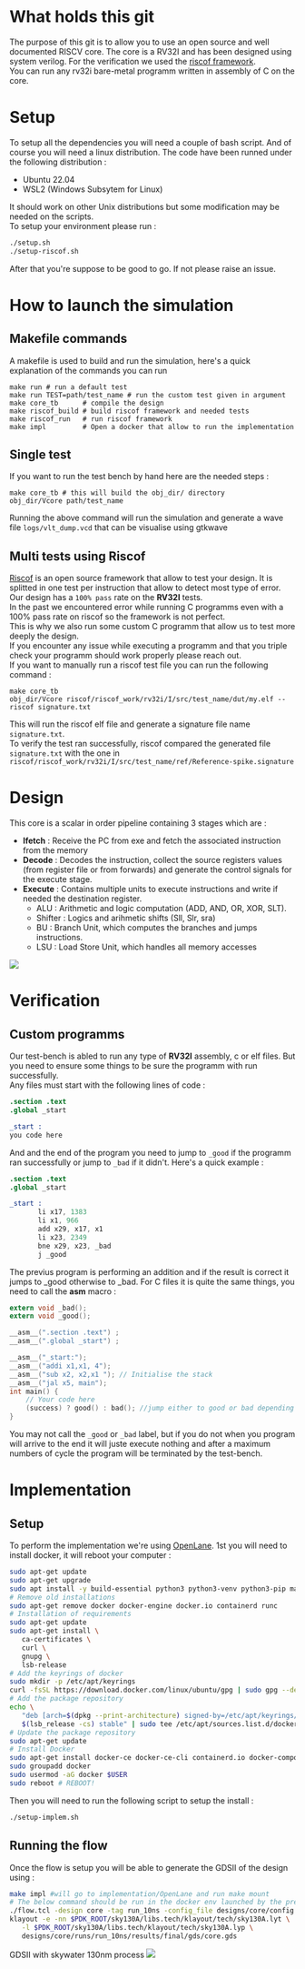 # What holds this git

The purpose of this git is to allow you to use an open source and well documented RISCV core.
The core is a RV32I and has been designed using system verilog. For the verification we used the [riscof framework](https://github.com/riscv-software-src/riscof).\
You can run any rv32i bare-metal programm written in assembly of C on the core.

# Setup

To setup all the dependencies you will need a couple of bash script. And of course you will need a linux distribution. The code have been runned under the following distribution :
* Ubuntu 22.04
* WSL2 (Windows Subsytem for Linux)

It should work on other Unix distributions but some modification may be needed on the scripts.\
To setup your environment please run :
```bash
./setup.sh
./setup-riscof.sh
```

After that you're suppose to be good to go. If not please raise an issue.

# How to launch the simulation
## Makefile commands
A makefile is used to build and run the simulation, here's a quick explanation of the commands you can run
```make
make run # run a default test
make run TEST=path/test_name # run the custom test given in argument
make core_tb      # compile the design
make riscof_build # build riscof framework and needed tests
make riscof_run   # run riscof framework
make impl         # Open a docker that allow to run the implementation
```
## Single test
If you want to run the test bench by hand here are the needed steps :
```make
make core_tb # this will build the obj_dir/ directory
obj_dir/Vcore path/test_name
```

Running the above command will run the simulation and generate a wave file ``logs/vlt_dump.vcd`` that can be visualise using gtkwave

## Multi tests using Riscof

[Riscof](https://github.com/riscv-software-src/riscof) is an open source framework that allow to test your design. It is splitted in one test per instruction that allow to detect most type of error.\
Our design has a ``100% pass`` rate on the **RV32I** tests.\
In the past we encountered error while running C programms even with a 100% pass rate on riscof so the framework is not perfect.\
This is why we also run some custom C programm that allow us to test more deeply the design.\
If you encounter any issue while executing a programm and that you triple check your programm should work properly please reach out.\
If you want to manually run a riscof test file you can run the following command :
```make
make core_tb
obj_dir/Vcore riscof/riscof_work/rv32i/I/src/test_name/dut/my.elf --riscof signature.txt
```
This will run the riscof elf file and generate a signature file name ``signature.txt``.\
 To verify the test ran successfully, riscof compared the generated file ``signature.txt`` with the one in ``riscof/riscof_work/rv32i/I/src/test_name/ref/Reference-spike.signature ``

# Design
This core is a scalar in order pipeline containing 3 stages which are :

- **Ifetch** : Receive the PC from exe and fetch the associated instruction from the memory
- **Decode** : Decodes the instruction, collect the source registers values (from register file or from forwards) and generate the control signals for the execute stage.
- **Execute** : Contains multiple units to execute instructions and write if needed the destination register.
    * ALU : Arithmetic and logic computation (ADD, AND, OR, XOR, SLT).
    * Shifter : Logics and arihmetic shifts (Sll, Slr, sra)
    * BU : Branch Unit, which computes the branches and jumps instructions.
    * LSU : Load Store Unit, which handles all memory accesses

![](doc/img/pipeline.png)

# Verification

## Custom programms

Our test-bench is abled to run any type of **RV32I** assembly, c or elf files. But you need to ensure some things to be sure the programm with run successfully.\
Any files must start with the following lines of code :
```s
.section .text
.global _start

_start :
you code here
```
And and the end of the program you need to jump to ``_good`` if the programm ran successfully or jump to ``_bad`` if it didn't. Here's a quick example :
```s
.section .text
.global _start

_start :
       li x17, 1383
       li x1, 966
       add x29, x17, x1
       li x23, 2349
       bne x29, x23, _bad
       j _good
```
The previus program is performing an addition and if the result is correct it jumps to _good otherwise to _bad.
For C files it is quite the same things, you need to call the __asm__ macro :
```c
extern void _bad();
extern void _good();

__asm__(".section .text") ;
__asm__(".global _start") ;

__asm__("_start:");
__asm__("addi x1,x1, 4");
__asm__("sub x2, x2,x1 "); // Initialise the stack
__asm__("jal x5, main");
int main() {
    // Your code here
    (success) ? good() : bad(); //jump either to good or bad depending on the success
}
```
You may not call the ``_good`` or ``_bad`` label, but if you do not when you program will arrive to the end it will juste execute nothing and after a maximum numbers of cycle the program will be terminated by the test-bench.

# Implementation
## Setup
To perform the implementation we're using [OpenLane](https://github.com/The-OpenROAD-Project/OpenLane).
1st you will need to install docker, it will reboot your computer :
```sh
sudo apt-get update
sudo apt-get upgrade
sudo apt install -y build-essential python3 python3-venv python3-pip make git
# Remove old installations
sudo apt-get remove docker docker-engine docker.io containerd runc
# Installation of requirements
sudo apt-get update
sudo apt-get install \
   ca-certificates \
   curl \
   gnupg \
   lsb-release
# Add the keyrings of docker
sudo mkdir -p /etc/apt/keyrings
curl -fsSL https://download.docker.com/linux/ubuntu/gpg | sudo gpg --dearmor -o /etc/apt/keyrings/docker.gpg
# Add the package repository
echo \
   "deb [arch=$(dpkg --print-architecture) signed-by=/etc/apt/keyrings/docker.gpg] https://download.docker.com/linux/ubuntu \
   $(lsb_release -cs) stable" | sudo tee /etc/apt/sources.list.d/docker.list > /dev/null
# Update the package repository
sudo apt-get update
# Install Docker
sudo apt-get install docker-ce docker-ce-cli containerd.io docker-compose-plugin
sudo groupadd docker
sudo usermod -aG docker $USER
sudo reboot # REBOOT!
```
Then you will need to run the following script to setup the install :
```sh
./setup-implem.sh
```
## Running the flow
Once the flow is setup you will be able to generate the GDSII of the design using :
```sh
make impl #will go to implementation/OpenLane and run make mount
# The below command should be run in the docker env launched by the previus command
./flow.tcl -design core -tag run_10ns -config_file designs/core/config.json
klayout -e -nn $PDK_ROOT/sky130A/libs.tech/klayout/tech/sky130A.lyt \
   -l $PDK_ROOT/sky130A/libs.tech/klayout/tech/sky130A.lyp \
   designs/core/runs/run_10ns/results/final/gds/core.gds
```
GDSII with skywater 130nm process
![](doc/img/gdsii.png)